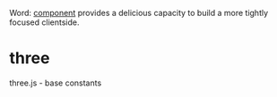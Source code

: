 Word: [component](https://github.com/component/component) provides a delicious capacity to build a more tightly focused clientside.

three
=====

three.js - base constants
